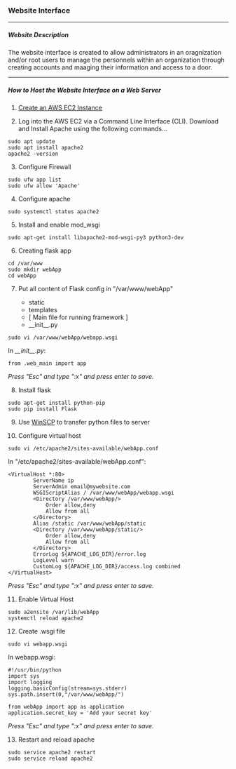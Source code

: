 ### Website Interface
---

##### Website Description
The website interface is created to allow administrators in an oragnization and/or root users to manage the personnels within an organization through creating accounts and maaging their information and access to a door.

---

##### How to Host the Website Interface on a Web Server
1. [Create an AWS EC2 Instance](https://docs.aws.amazon.com/efs/latest/ug/gs-step-one-create-ec2-resources.html)

2. Log into the AWS EC2 via a Command Line Interface (CLI). Download and Install Apache using the following commands...
```
sudo apt update
sudo apt install apache2
apache2 -version
```

3. Configure Firewall
```
sudo ufw app list
sudo ufw allow 'Apache'
```

4. Configure apache
```
sudo systemctl status apache2
```

5. Install and enable mod_wsgi
```
sudo apt-get install libapache2-mod-wsgi-py3 python3-dev
```

6.   Creating flask app
```
cd /var/www
sudo mkdir webApp
cd webApp
```

7. Put all content of Flask config in "/var/www/webApp"

	- static
	- templates
	- [ Main file for running framework ]
	- \_\_init\_\_.py

```
sudo vi /var/www/webApp/webapp.wsgi
```
In *\_\_init\_\_.py*:
```
from .web_main import app
```
*Press "Esc" and type ":x" and press enter to save.*

8. Install flask
```
sudo apt-get install python-pip
sudo pip install Flask
```

9. Use [WinSCP](https://winscp.net/eng/download.php) to transfer python files to server

10. Configure virtual host
```
sudo vi /etc/apache2/sites-available/webApp.conf
```

In "/etc/apache2/sites-available/webApp.conf":
```
<VirtualHost *:80>
		ServerName ip
		ServerAdmin email@mywebsite.com
		WSGIScriptAlias / /var/www/webApp/webapp.wsgi
		<Directory /var/www/webApp/>
			Order allow,deny
			Allow from all
		</Directory>
		Alias /static /var/www/webApp/static
		<Directory /var/www/webApp/static/>
			Order allow,deny
			Allow from all
		</Directory>
		ErrorLog ${APACHE_LOG_DIR}/error.log
		LogLevel warn
		CustomLog ${APACHE_LOG_DIR}/access.log combined
</VirtualHost>
```
*Press "Esc" and type ":x" and press enter to save.*

11. Enable Virtual Host
```
sudo a2ensite /var/lib/webApp
systemctl reload apache2
```

12. Create .wsgi file
```
sudo vi webapp.wsgi
```

In webapp.wsgi:
```
#!/usr/bin/python
import sys
import logging
logging.basicConfig(stream=sys.stderr)
sys.path.insert(0,"/var/www/webApp/")

from webApp import app as application
application.secret_key = 'Add your secret key'
```
*Press "Esc" and type ":x" and press enter to save.*

13. Restart and reload apache
```
sudo service apache2 restart
sudo service reload apache2
```
